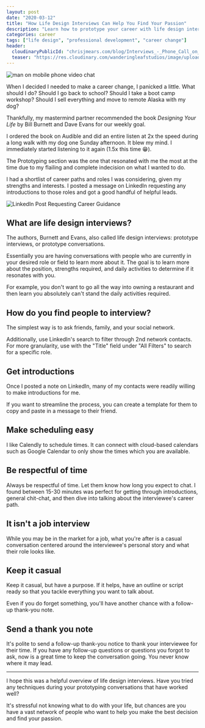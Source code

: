 ```yaml
---
layout: post
date: "2020-03-12"
title: "How Life Design Interviews Can Help You Find Your Passion"
description: "Learn how to prototype your career with life design interviews. This guide explains how to find and conduct informational interviews with professionals in your desired field to make informed decisions about your career path."
categories: career
tags: ["life design", "professional development", "career change"]
header:
  cloudinaryPublicId: "chrisjmears.com/blog/Interviews_-_Phone_Call_on_Mobile.jpg"
  teaser: "https://res.cloudinary.com/wanderingleafstudios/image/upload/b_auto,c_pad,g_center,h_630,w_1200/v1537890988/chrisjmears.com/blog/Interviews_-_Phone_Call_on_Mobile.jpg"
---
```


![man on mobile phone video chat](https://res.cloudinary.com/wanderingleafstudios/image/upload/v1584053386/chrisjmears.com/blog/Interviews_-_Phone_Call_on_Mobile.jpg)

When I decided I needed to make a career change, I panicked a little. What should I do? Should I go back to school? Should I take a boot camp workshop? Should I sell everything and move to remote Alaska with my dog?

Thankfully, my mastermind partner recommended the book _Designing Your Life_ by Bill Burnett and Dave Evans for our weekly goal.

I ordered the book on Audible and did an entire listen at 2x the speed during a long walk with my dog one Sunday afternoon. It blew my mind. I immediately started listening to it again (1.5x this time 😁).

The Prototyping section was the one that resonated with me the most at the time due to my flailing and complete indecision on what I wanted to do.

I had a shortlist of career paths and roles I was considering, given my strengths and interests. I posted a message on LinkedIn requesting any introductions to those roles and got a good handful of helpful leads.

![LinkedIn Post Requesting Career Guidance](https://res.cloudinary.com/wanderingleafstudios/image/upload/v1584053270/chrisjmears.com/blog/Interviews_-_LinkedIn_Post.png)

## What are life design interviews?

The authors, Burnett and Evans, also called life design interviews: prototype interviews, or prototype conversations.

Essentially you are having conversations with people who are currently in your desired role or field to learn more about it. The goal is to learn more about the position, strengths required, and daily activities to determine if it resonates with you.

For example, you don't want to go all the way into owning a restaurant and then learn you absolutely can't stand the daily activities required.

## How do you find people to interview?

The simplest way is to ask friends, family, and your social network.

Additionally, use LinkedIn's search to filter through 2nd network contacts. For more granularity, use with the "Title" field under "All Filters" to search for a specific role.

## Get introductions

Once I posted a note on LinkedIn, many of my contacts were readily willing to make introductions for me.

If you want to streamline the process, you can create a template for them to copy and paste in a message to their friend.

## Make scheduling easy

I like Calendly to schedule times. It can connect with cloud-based calendars such as Google Calendar to only show the times which you are available.

## Be respectful of time

Always be respectful of time. Let them know how long you expect to chat. I found between 15-30 minutes was perfect for getting through introductions, general chit-chat, and then dive into talking about the interviewee's career path.

## It isn't a job interview

While you may be in the market for a job, what you're after is a casual conversation centered around the interviewee's personal story and what their role looks like.

## Keep it casual

Keep it casual, but have a purpose. If it helps, have an outline or script ready so that you tackle everything you want to talk about.

Even if you do forget something, you'll have another chance with a follow-up thank-you note.

## Send a thank you note

It's polite to send a follow-up thank-you notice to thank your interviewee for their time. If you have any follow-up questions or questions you forgot to ask, now is a great time to keep the conversation going. You never know where it may lead.

---

I hope this was a helpful overview of life design interviews. Have you tried any techniques during your prototyping conversations that have worked well?

It's stressful not knowing what to do with your life, but chances are you have a vast network of people who want to help you make the best decision and find your passion.
